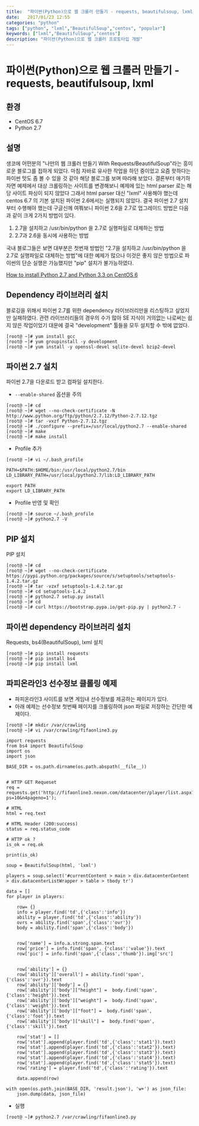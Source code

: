 ```yaml
---
title:  "파이썬(Python)으로 웹 크롤러 만들기 - requests, beautifulsoup, lxml"
date:   2017/01/23 12:55
categories: "python"
tags: ["python", "lxml","BeautifulSoup","centos", "popular"]
keywords: ["lxml","BeautifulSoup","centos"]
description: "파이썬(Python)으로 웹 크롤러 프로토타입 개발"
---
```


# 파이썬(Python)으로 웹 크롤러 만들기 - requests, beautifulsoup, lxml

## 환경

- CentOS 6.7
- Python 2.7

## 설명

생코에 어떤분의 "나만의 웹 크롤러 만들기 With Requests/BeautifulSoup"라는 흥미로운 블로그를 접하게 되었다.
마침 자바로 유사한 작업을 하던 중이었고 요즘 핫하다는 파이썬 맛도 좀 볼 수 있을 것 같아 해당 블로그를 보며 따라해 보았다.
결론부터 애기하자면 예제에서 대상 크롤링하는 사이트를 변경해보니 예제에 있는 html parser 로는 해당 사이트 파싱이 되지 않았다
그래서 html parser 대신 "lxml" 사용해야 했는데 centos 6.7 의 기본 설치된 파이썬 2.6에서는 실행되지 않았다.
결국 파이썬 2.7 설치부터 수행해야 했는데
구글신께 여쭤보니 파이썬 2.6을 2.7로 업그레이드 방법은 다음과 같이 크게 2가지 방법이 있다.

1. 2.7을 설치하고 /usr/bin/python 을 2.7로 실행파일로 대체하는 방법
1. 2.7과 2.6을 동시에 사용하는 방법

국내 블로그들은 보면 대부분은 첫번재 방법인 "2.7을 설치하고 /usr/bin/python 을 2.7로 실행파일로 대체하는 방법"에 대한 예제가 많으나 이것은 좋지 않은 방법으로 파이썬의 단순 실행은 가능했지만 "pip" 설치가 불가능하였다.

[How to install Python 2.7 and Python 3.3 on CentOS 6](https://danieleriksson.net/2017/02/08/how-to-install-latest-python-on-centos/)

## Dependency 라이브러리 설치

블로깅을 위해서 파이썬 2.7를 위한 dependency 라이브러리만을 리스팅하고 싶었지만 실패하였다.
관련 라이브러리들의 경우의 수가 많아 SE 지식이 거의없는 나로써는 쉽지 않은 작업이었기 대문에 결국 "development" 툴들을 모두 설치할 수 밖에 없었다.

```
[root@ ~]# yum install gcc
[root@ ~]# yum groupinstall -y development
[root@ ~]# yum install -y openssl-devel sqlite-devel bzip2-devel
```

## 파이썬 2.7 설치

파이썬 2.7을 다운로드 받고 컴파일 설치한다.

* `--enable-shared` 옵션을 주의

```
[root@ ~]# cd
[root@ ~]# wget --no-check-certificate -N http://www.python.org/ftp/python/2.7.12/Python-2.7.12.tgz
[root@ ~]# tar -vxzf Python-2.7.12.tgz
[root@ ~]# ./configure --prefix=/usr/local/python2.7 --enable-shared
[root@ ~]# make
[root@ ~]# make install
```

* Profile 추가

```
[root@ ~]# vi ~/.bash_profile
```

```
PATH=$PATH:$HOME/bin:/usr/local/python2.7/bin
LD_LIBRARY_PATH=/usr/local/python2.7/lib:LD_LIBRARY_PATH

export PATH
export LD_LIBRARY_PATH
```

* Profile 반영 및 확인

```
[root@ ~]# source ~/.bash_profile
[root@ ~]# python2.7 -V
```

## PIP 설치

PIP 설치

```
[root@ ~]# cd
[root@ ~]# wget --no-check-certificate https://pypi.python.org/packages/source/s/setuptools/setuptools-1.4.2.tar.gz
[root@ ~]# tar -vzxf setuptools-1.4.2.tar.gz
[root@ ~]# cd setuptools-1.4.2
[root@ ~]# python2.7 setup.py install
[root@ ~]# cd
[root@ ~]# curl https://bootstrap.pypa.io/get-pip.py | python2.7 -
```

## 파이썬 dependency 라이브러리 설치

Requests, bs4(BeautifulSoup), lxml 설치

```
[root@ ~]# pip install requests
[root@ ~]# pip install bs4
[root@ ~]# pip install lxml
```

## 파피온라인3 선수정보 클롤링 예제

* 파피온라인3 사이트를 보면 게임내 선수정보를 제공하는 페이지가 있다.
* 아래 예제는 선수정보 첫번째 페이지를 크롤링하여 json 파일로 저장하는 간단한 예제이다.

```
[root@ ~]# mkdir /var/crawling
[root@ ~]# vi /var/crawling/fifaonline3.py
```

```
import requests
from bs4 import BeautifulSoup
import os
import json

BASE_DIR = os.path.dirname(os.path.abspath(__file__))


# HTTP GET Requeset
req = requests.get('http://fifaonline3.nexon.com/datacenter/player/list.aspx?ps=10&n4pageno=1');

# HTML
html = req.text

# HTML Header (200:success)
status = req.status_code

# HTTP ok ?
is_ok = req.ok

print(is_ok)

soup = BeautifulSoup(html, 'lxml')

players = soup.select('#currentContent > main > div.datacenterContent > div.datacenterListWrapper > table > tbody tr')

data = []
for player in players:

    row= {}
    info = player.find('td',{'class':'info'})
    ability = player.find('td',{'class':'ability'})
    ovrs = ability.find('span',{'class':'ovr'})
    body = ability.find('span',{'class':'body'})


    row['name'] = info.a.strong.span.text
    row['price'] = info.find('span', {'class':'value'}).text
    row['pic'] = info.find('span',{'class','thumb'}).img['src']


    row['ability'] = {}
    row['ability']['overall'] = ability.find('span',{'class':'ovr'}).text
    row['ability']['body'] = {}
    row['ability']['body']["height"] =  body.find('span',{'class':'height'}).text
    row['ability']['body']["weight"] =  body.find('span',{'class':'weight'}).text
    row['ability']['body']["foot"] =  body.find('span',{'class':'foot'}).text
    row['ability']['body']["skill"] =  body.find('span',{'class':'skill'}).text

    row['stat'] = []
    row['stat'].append(player.find('td',{'class':'stat1'}).text)
    row['stat'].append(player.find('td',{'class':'stat2'}).text)
    row['stat'].append(player.find('td',{'class':'stat3'}).text)
    row['stat'].append(player.find('td',{'class':'stat4'}).text)
    row['stat'].append(player.find('td',{'class':'stat5'}).text)
    row['rating'] = player.find('td',{'class':'rating'}).text

    data.append(row)

with open(os.path.join(BASE_DIR, 'result.json'), 'w+') as json_file:
    json.dump(data, json_file)
```

* 실행

```
[root@ ~]# python2.7 /var/crawling/fifaonline3.py
```
